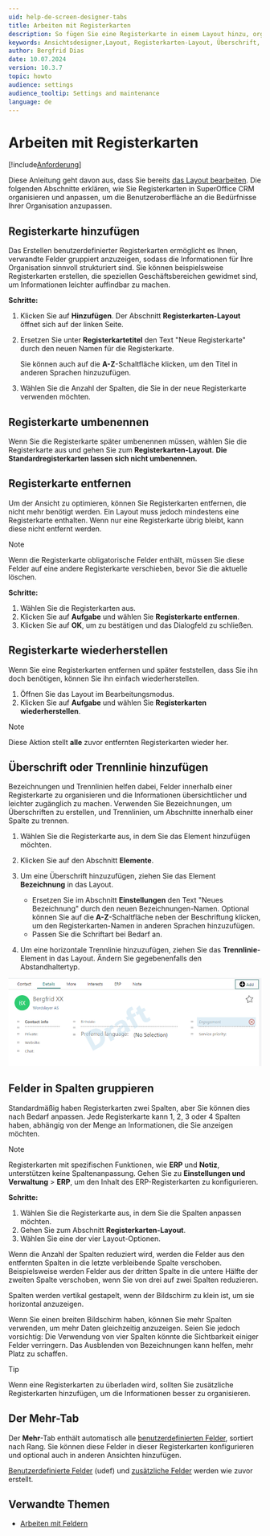 ```yaml
---
uid: help-de-screen-designer-tabs
title: Arbeiten mit Registerkarten
description: So fügen Sie eine Registerkarte in einem Layout hinzu, organisieren, löschen und wiederherstellen sie und organisieren die Informationen in logische Gruppen mithilfe des Ansichtsdesigners in Einstellungen und Wartung.
keywords: Ansichtsdesigner,Layout, Registerkarten-Layout, Überschrift, Bezeichnung, Trennlinie
author: Bergfrid Dias
date: 10.07.2024
version: 10.3.7
topic: howto
audience: settings
audience_tooltip: Settings and maintenance
language: de
---
```


# Arbeiten mit Registerkarten

[!include[Anforderung](../../../../../common/includes/req-dev-tools.md)]

Diese Anleitung geht davon aus, dass Sie bereits [das Layout bearbeiten][2]. Die folgenden Abschnitte erklären, wie Sie Registerkarten in SuperOffice CRM organisieren und anpassen, um die Benutzeroberfläche an die Bedürfnisse Ihrer Organisation anzupassen.

## Registerkarte hinzufügen

Das Erstellen benutzerdefinierter Registerkarten ermöglicht es Ihnen, verwandte Felder gruppiert anzuzeigen, sodass die Informationen für Ihre Organisation sinnvoll strukturiert sind. Sie können beispielsweise Registerkarten erstellen, die speziellen Geschäftsbereichen gewidmet sind, um Informationen leichter auffindbar zu machen.

**Schritte:**

1. Klicken Sie auf **Hinzufügen**. Der Abschnitt **Registerkarten-Layout** öffnet sich auf der linken Seite.

2. Ersetzen Sie unter **Registerkartetitel** den Text "Neue Registerkarte" durch den neuen Namen für die Registerkarte.

    Sie können auch auf die **A-Z**-Schaltfläche klicken, um den Titel in anderen Sprachen hinzuzufügen.

3. Wählen Sie die Anzahl der Spalten, die Sie in der neue Registerkarte verwenden möchten.

## Registerkarte umbenennen

Wenn Sie die Registerkarte später umbenennen müssen, wählen Sie die Registerkarte aus und gehen Sie zum **Registerkarten-Layout**. **Die Standardregisterkarten lassen sich nicht umbenennen.**

## Registerkarte entfernen

Um der Ansicht zu optimieren, können Sie Registerkarten entfernen, die nicht mehr benötigt werden. Ein Layout muss jedoch mindestens eine Registerkarte enthalten. Wenn nur eine Registerkarte übrig bleibt, kann diese nicht entfernt werden.

> [!NOTE]
> Wenn die Registerkarte obligatorische Felder enthält, müssen Sie diese Felder auf eine andere Registerkarte verschieben, bevor Sie die aktuelle löschen.

**Schritte:**

1. Wählen Sie die Registerkarten aus.
1. Klicken Sie auf **Aufgabe** und wählen Sie **Registerkarte entfernen**.
1. Klicken Sie auf **OK**, um zu bestätigen und das Dialogfeld zu schließen.

## Registerkarte wiederherstellen

Wenn Sie eine Registerkarten entfernen und später feststellen, dass Sie ihn doch benötigen, können Sie ihn einfach wiederherstellen.

1. Öffnen Sie das Layout im Bearbeitungsmodus.
1. Klicken Sie auf **Aufgabe** und wählen Sie **Registerkarten wiederherstellen**.

> [!NOTE]
> Diese Aktion stellt **alle** zuvor entfernten Registerkarten wieder her.

## <a id="label"></a>Überschrift oder Trennlinie hinzufügen

Bezeichnungen und Trennlinien helfen dabei, Felder innerhalb einer Registerkarte zu organisieren und die Informationen übersichtlicher und leichter zugänglich zu machen. Verwenden Sie Bezeichnungen, um Überschriften zu erstellen, und Trennlinien, um Abschnitte innerhalb einer Spalte zu trennen.

1. Wählen Sie die Registerkarte aus, in dem Sie das Element hinzufügen möchten.
2. Klicken Sie auf den Abschnitt **Elemente**.
3. Um eine Überschrift hinzuzufügen, ziehen Sie das Element **Bezeichnung** in das Layout.

    * Ersetzen Sie im Abschnitt **Einstellungen** den Text "Neues Bezeichnung" durch den neuen Bezeichnungen-Namen. Optional können Sie auf die **A-Z**-Schaltfläche neben der Beschriftung klicken, um den Registerkarten-Namen in anderen Sprachen hinzuzufügen.
    * Passen Sie die Schriftart bei Bedarf an.

4. Um eine horizontale Trennlinie hinzuzufügen, ziehen Sie das **Trennlinie**-Element in das Layout. Ändern Sie gegebenenfalls den Abstandhaltertyp.

![Ansichtsdesigner Felder und Elemente -screenshot][img2]

## <a id="columns"></a>Felder in Spalten gruppieren

Standardmäßig haben Registerkarten zwei Spalten, aber Sie können dies nach Bedarf anpassen. Jede Registerkarte kann 1, 2, 3 oder 4 Spalten haben, abhängig von der Menge an Informationen, die Sie anzeigen möchten.

> [!NOTE]
> Registerkarten mit spezifischen Funktionen, wie **ERP** und **Notiz**, unterstützen keine Spaltenanpassung. Gehen Sie zu **Einstellungen und Verwaltung** > **ERP**, um den Inhalt des ERP-Registerkarten zu konfigurieren.

**Schritte:**

1. Wählen Sie die Registerkarte aus, in dem Sie die Spalten anpassen möchten.
1. Gehen Sie zum Abschnitt **Registerkarten-Layout**.
1. Wählen Sie eine der vier Layout-Optionen.

Wenn die Anzahl der Spalten reduziert wird, werden die Felder aus den entfernten Spalten in die letzte verbleibende Spalte verschoben. Beispielsweise werden Felder aus der dritten Spalte in die untere Hälfte der zweiten Spalte verschoben, wenn Sie von drei auf zwei Spalten reduzieren.

Spalten werden vertikal gestapelt, wenn der Bildschirm zu klein ist, um sie horizontal anzuzeigen.

Wenn Sie einen breiten Bildschirm haben, können Sie mehr Spalten verwenden, um mehr Daten gleichzeitig anzuzeigen. Seien Sie jedoch vorsichtig: Die Verwendung von vier Spalten könnte die Sichtbarkeit einiger Felder verringern. Das Ausblenden von Bezeichnungen kann helfen, mehr Platz zu schaffen.

> [!TIP]
> Wenn eine Registerkarten zu überladen wird, sollten Sie zusätzliche Registerkarten hinzufügen, um die Informationen besser zu organisieren.

## <a id="more"></a>Der Mehr-Tab

Der **Mehr**-Tab enthält automatisch alle [benutzerdefinierten Felder][3], sortiert nach Rang. Sie können diese Felder in dieser Registerkarten konfigurieren und optional auch in anderen Ansichten hinzufügen.

[Benutzerdefinierte Felder][5] (udef) und [zusätzliche Felder][4] werden wie zuvor erstellt.

## Verwandte Themen

* [Arbeiten mit Feldern][1]

<!-- Referenced links -->
[1]: working-with-fields.md
[2]: edit-layout.md
[3]: ../../../custom-objects/learn/index.md
[4]: ../../../custom-objects/admin/create-extra-field.md
[5]: ../../../custom-objects/admin/add-udef.md

<!-- Referenced images -->
[img2]: ../../../../media/loc/en/ui/field-settings.png
